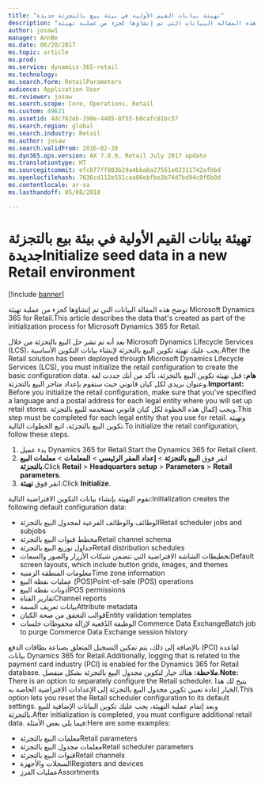 ```yaml
---
title: "تهيئة بيانات القيم الأولية في بيئة بيع بالتجزئة جديدة"
description: "توضح هذه المقالة البيانات التي تم إنشاؤها كجزء من عملية تهيئة Microsoft Dynamics 365 for Retail."
author: josaw1
manager: AnnBe
ms.date: 06/20/2017
ms.topic: article
ms.prod: 
ms.service: dynamics-365-retail
ms.technology: 
ms.search.form: RetailParameters
audience: Application User
ms.reviewer: josaw
ms.search.scope: Core, Operations, Retail
ms.custom: 49621
ms.assetid: 4dc762eb-190e-4485-8f55-b0cafc81bc37
ms.search.region: global
ms.search.industry: Retail
ms.author: josaw
ms.search.validFrom: 2016-02-28
ms.dyn365.ops.version: AX 7.0.0, Retail July 2017 update
ms.translationtype: HT
ms.sourcegitcommit: efcb77ff883b29a4bbaba27551e02311742afbbd
ms.openlocfilehash: 7636cd112e551caa86ebfbe3b74d7bd94c0f6b0d
ms.contentlocale: ar-sa
ms.lasthandoff: 05/08/2018

---
```


# <a name="initialize-seed-data-in-a-new-retail-environment"></a><span data-ttu-id="bbd27-103">تهيئة بيانات القيم الأولية في بيئة بيع بالتجزئة جديدة</span><span class="sxs-lookup"><span data-stu-id="bbd27-103">Initialize seed data in a new Retail environment</span></span>

[!include [banner](includes/banner.md)]

<span data-ttu-id="bbd27-104">توضح هذه المقالة البيانات التي تم إنشاؤها كجزء من عملية تهيئة Microsoft Dynamics 365 for Retail.</span><span class="sxs-lookup"><span data-stu-id="bbd27-104">This article describes the data that's created as part of the initialization process for Microsoft Dynamics 365 for Retail.</span></span>

<span data-ttu-id="bbd27-105">بعد أنه تم نشر حل البيع بالتجزئة من خلال Microsoft Dynamics Lifecycle Services ‏(LCS)، يجب عليك تهيئة تكوين البيع بالتجزئة لإنشاء بيانات التكوين الأساسية.</span><span class="sxs-lookup"><span data-stu-id="bbd27-105">After the Retail solution has been deployed through Microsoft Dynamics Lifecycle Services (LCS), you must initialize the retail configuration to create the basic configuration data.</span></span> <span data-ttu-id="bbd27-106">**هام:** قبل تهيئة تكوين البيع بالتجزئة، تأكد من أنك حددت لغة وعنوان بريدي لكل كيان قانوني حيث ستقوم بإعداد متاجر البيع بالتجزئة.</span><span class="sxs-lookup"><span data-stu-id="bbd27-106">**Important:** Before you initialize the retail configuration, make sure that you've specified a language and a postal address for each legal entity where you will set up retail stores.</span></span> <span data-ttu-id="bbd27-107">ويجب إكمال هذه الخطوة لكل كيان قانوني تستخدمه للبيع بالتجزئة.</span><span class="sxs-lookup"><span data-stu-id="bbd27-107">This step must be completed for each legal entity that you use for retail.</span></span> <span data-ttu-id="bbd27-108">وتهيئة تكوين البيع بالتجزئة، اتبع الخطوات التالية.</span><span class="sxs-lookup"><span data-stu-id="bbd27-108">To initialize the retail configuration, follow these steps.</span></span>

1.  <span data-ttu-id="bbd27-109">بدء عميل Dynamics 365 for Retail.</span><span class="sxs-lookup"><span data-stu-id="bbd27-109">Start the Dynamics 365 for Retail client.</span></span>
2.  <span data-ttu-id="bbd27-110">انقر فوق **البيع بالتجزئة** &gt; **إعداد المقر الرئيسي** &gt; **المعلمات** &gt; **معلمات البيع بالتجزئة**.</span><span class="sxs-lookup"><span data-stu-id="bbd27-110">Click **Retail** &gt; **Headquarters setup** &gt; **Parameters** &gt; **Retail parameters**.</span></span>
3.  <span data-ttu-id="bbd27-111">انقر فوق **تهيئة**.</span><span class="sxs-lookup"><span data-stu-id="bbd27-111">Click **Initialize**.</span></span>

<span data-ttu-id="bbd27-112">تقوم التهيئة بإنشاء بيانات التكوين الافتراضية التالية:</span><span class="sxs-lookup"><span data-stu-id="bbd27-112">Initialization creates the following default configuration data:</span></span>

-   <span data-ttu-id="bbd27-113">الوظائف والوظائف الفرعية لمجدول البيع بالتجزئة</span><span class="sxs-lookup"><span data-stu-id="bbd27-113">Retail scheduler jobs and subjobs</span></span>
-   <span data-ttu-id="bbd27-114">مخطط قنوات البيع بالتجزئة</span><span class="sxs-lookup"><span data-stu-id="bbd27-114">Retail channel schema</span></span>
-   <span data-ttu-id="bbd27-115">جداول توزيع البيع بالتجزئة</span><span class="sxs-lookup"><span data-stu-id="bbd27-115">Retail distribution schedules</span></span>
-   <span data-ttu-id="bbd27-116">تخطيطات الشاشة الافتراضية التي تتضمن شبكات الأزرار والصور والسمات</span><span class="sxs-lookup"><span data-stu-id="bbd27-116">Default screen layouts, which include button grids, images, and themes</span></span>
-   <span data-ttu-id="bbd27-117">معلومات المنطقة الزمنية</span><span class="sxs-lookup"><span data-stu-id="bbd27-117">Time zone information</span></span>
-   <span data-ttu-id="bbd27-118">عمليات نقطة البيع (POS)</span><span class="sxs-lookup"><span data-stu-id="bbd27-118">Point-of-sale (POS) operations</span></span>
-   <span data-ttu-id="bbd27-119">أذونات نقطة البيع</span><span class="sxs-lookup"><span data-stu-id="bbd27-119">POS permissions</span></span>
-   <span data-ttu-id="bbd27-120">تقارير القناة</span><span class="sxs-lookup"><span data-stu-id="bbd27-120">Channel reports</span></span>
-   <span data-ttu-id="bbd27-121">بيانات تعريف السمة</span><span class="sxs-lookup"><span data-stu-id="bbd27-121">Attribute metadata</span></span>
-   <span data-ttu-id="bbd27-122">قوالب التحقق من صحة الكيان</span><span class="sxs-lookup"><span data-stu-id="bbd27-122">Entity validation templates</span></span>
-   <span data-ttu-id="bbd27-123">الوظيفة الدُفعية لإزالة محفوظات جلسات Commerce Data Exchange</span><span class="sxs-lookup"><span data-stu-id="bbd27-123">Batch job to purge Commerce Data Exchange session history</span></span>

<span data-ttu-id="bbd27-124">بالإضافة إلى ذلك، يتم تمكين التسجيل المتعلق بصناعة بطاقات الدفع (PCI) لقاعدة بيانات Dynamics 365 for Retail.</span><span class="sxs-lookup"><span data-stu-id="bbd27-124">Additionally, logging that is related to the payment card industry (PCI) is enabled for the Dynamics 365 for Retail database.</span></span> <span data-ttu-id="bbd27-125">**ملاحظة:** هناك خيار لتكوين مجدول البيع بالتجزئة بشكل منفصل.</span><span class="sxs-lookup"><span data-stu-id="bbd27-125">**Note:** There is an option to separately configure the Retail scheduler.</span></span> <span data-ttu-id="bbd27-126">يتيح لك هذا الخيار إعادة تعيين تكوين مجدول البيع بالتجزئة إلى الإعدادات الافتراضية الخاصة به.</span><span class="sxs-lookup"><span data-stu-id="bbd27-126">This option lets you reset the Retail scheduler configuration to its default settings.</span></span> <span data-ttu-id="bbd27-127">وبعد إتمام عملية التهيئة، يجب عليك تكوين البيانات الإضافية للبيع بالتجزئة.</span><span class="sxs-lookup"><span data-stu-id="bbd27-127">After initialization is completed, you must configure additional retail data.</span></span> <span data-ttu-id="bbd27-128">فيما يلي بعض الأمثلة:</span><span class="sxs-lookup"><span data-stu-id="bbd27-128">Here are some examples:</span></span>

-   <span data-ttu-id="bbd27-129">معلمات البيع بالتجزئة</span><span class="sxs-lookup"><span data-stu-id="bbd27-129">Retail parameters</span></span>
-   <span data-ttu-id="bbd27-130">معلمات مجدول البيع بالتجزئة</span><span class="sxs-lookup"><span data-stu-id="bbd27-130">Retail scheduler parameters</span></span>
-   <span data-ttu-id="bbd27-131">قنوات البيع بالتجزئة</span><span class="sxs-lookup"><span data-stu-id="bbd27-131">Retail channels</span></span>
-   <span data-ttu-id="bbd27-132">السجلات والأجهزة</span><span class="sxs-lookup"><span data-stu-id="bbd27-132">Registers and devices</span></span>
-   <span data-ttu-id="bbd27-133">عمليات الفرز</span><span class="sxs-lookup"><span data-stu-id="bbd27-133">Assortments</span></span>





